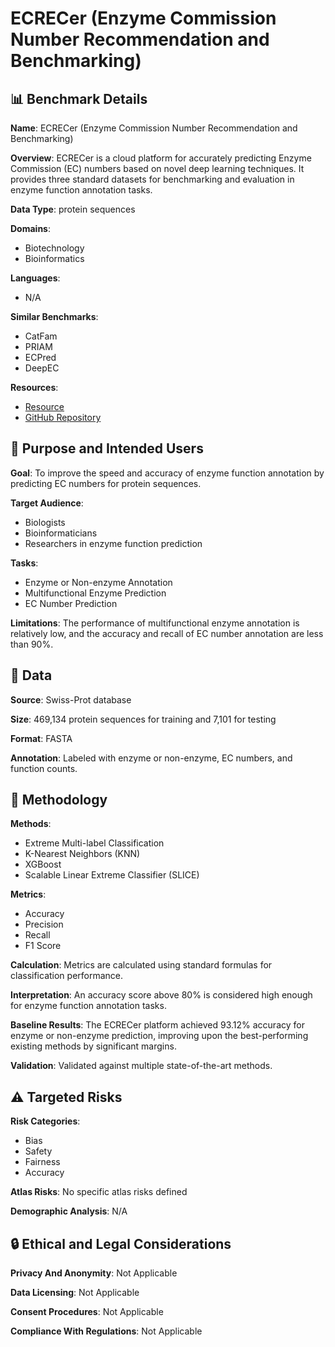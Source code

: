 # ECRECer (Enzyme Commission Number Recommendation and Benchmarking)

## 📊 Benchmark Details

**Name**: ECRECer (Enzyme Commission Number Recommendation and Benchmarking)

**Overview**: ECRECer is a cloud platform for accurately predicting Enzyme Commission (EC) numbers based on novel deep learning techniques. It provides three standard datasets for benchmarking and evaluation in enzyme function annotation tasks.

**Data Type**: protein sequences

**Domains**:
- Biotechnology
- Bioinformatics

**Languages**:
- N/A

**Similar Benchmarks**:
- CatFam
- PRIAM
- ECPred
- DeepEC

**Resources**:
- [Resource](https://ecrecer.biodesign.ac.cn)
- [GitHub Repository](https://github.com/kingstdio/ECRECer/blob/main/document/supplementary.pdf)

## 🎯 Purpose and Intended Users

**Goal**: To improve the speed and accuracy of enzyme function annotation by predicting EC numbers for protein sequences.

**Target Audience**:
- Biologists
- Bioinformaticians
- Researchers in enzyme function prediction

**Tasks**:
- Enzyme or Non-enzyme Annotation
- Multifunctional Enzyme Prediction
- EC Number Prediction

**Limitations**: The performance of multifunctional enzyme annotation is relatively low, and the accuracy and recall of EC number annotation are less than 90%.

## 💾 Data

**Source**: Swiss-Prot database

**Size**: 469,134 protein sequences for training and 7,101 for testing

**Format**: FASTA

**Annotation**: Labeled with enzyme or non-enzyme, EC numbers, and function counts.

## 🔬 Methodology

**Methods**:
- Extreme Multi-label Classification
- K-Nearest Neighbors (KNN)
- XGBoost
- Scalable Linear Extreme Classifier (SLICE)

**Metrics**:
- Accuracy
- Precision
- Recall
- F1 Score

**Calculation**: Metrics are calculated using standard formulas for classification performance.

**Interpretation**: An accuracy score above 80% is considered high enough for enzyme function annotation tasks.

**Baseline Results**: The ECRECer platform achieved 93.12% accuracy for enzyme or non-enzyme prediction, improving upon the best-performing existing methods by significant margins.

**Validation**: Validated against multiple state-of-the-art methods.

## ⚠️ Targeted Risks

**Risk Categories**:
- Bias
- Safety
- Fairness
- Accuracy

**Atlas Risks**:
No specific atlas risks defined

**Demographic Analysis**: N/A

## 🔒 Ethical and Legal Considerations

**Privacy And Anonymity**: Not Applicable

**Data Licensing**: Not Applicable

**Consent Procedures**: Not Applicable

**Compliance With Regulations**: Not Applicable
